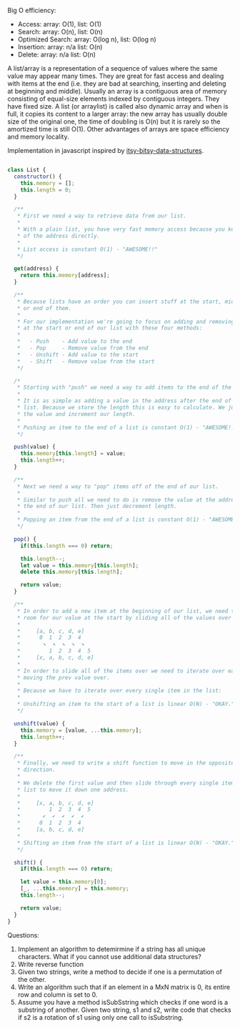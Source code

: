 Big O efficiency:
- Access:           array: O(1),      list: O(1)
- Search:           array: O(n),      list: O(n)
- Optimized Search: array: O(log n),  list: O(log n)
- Insertion:        array: n/a        list: O(n)
- Delete:           array: n/a        list: O(n)

A list/array is a representation of a sequence of values where the same value may appear many times.
They are great for fast access and dealing with items at the end (i.e. they are bad at searching, inserting and deleting at beginning and middle).
Usually an array is a contiguous area of memory consisting of equal-size elements indexed by contiguous integers. They have fixed size. A list (or arraylist) is called also dynamic array and when is full, it copies its content to a larger array: the new array has usually double size of the original one, the time of doubling is O(n) but it is rarely so the amortized time is still O(1).
Other advantages of arrays are space efficiency and memory locality.

Implementation in javascript inspired by [itsy-bitsy-data-structures](https://github.com/thejameskyle/itsy-bitsy-data-structures).

```javascript

class List {
  constructor() {
    this.memory = [];
    this.length = 0;
  }

  /**
   * First we need a way to retrieve data from our list.
   *
   * With a plain list, you have very fast memory access because you keep track
   * of the address directly.
   *
   * List access is constant O(1) - "AWESOME!!"
   */

  get(address) {
    return this.memory[address];
  }

  /**
   * Because lists have an order you can insert stuff at the start, middle,
   * or end of them.
   *
   * For our implementation we're going to focus on adding and removing values
   * at the start or end of our list with these four methods:
   *
   *   - Push    - Add value to the end
   *   - Pop     - Remove value from the end
   *   - Unshift - Add value to the start
   *   - Shift   - Remove value from the start
   */

  /*
   * Starting with "push" we need a way to add items to the end of the list.
   *
   * It is as simple as adding a value in the address after the end of our
   * list. Because we store the length this is easy to calculate. We just add
   * the value and increment our length.
   *
   * Pushing an item to the end of a list is constant O(1) - "AWESOME!!"
   */

  push(value) {
    this.memory[this.length] = value;
    this.length++;
  }

  /**
   * Next we need a way to "pop" items off of the end of our list.
   *
   * Similar to push all we need to do is remove the value at the address at
   * the end of our list. Then just decrement length.
   *
   * Popping an item from the end of a list is constant O(1) - "AWESOME!!"
   */

  pop() {
    if(this.length === 0) return;

    this.length--;
    let value = this.memory[this.length];
    delete this.memory[this.length];

    return value;
  }

  /**
   * In order to add a new item at the beginning of our list, we need to make
   * room for our value at the start by sliding all of the values over by one.
   *
   *     [a, b, c, d, e]
   *      0  1  2  3  4
   *       ⬊  ⬊  ⬊  ⬊  ⬊
   *         1  2  3  4  5
   *     [x, a, b, c, d, e]
   *
   * In order to slide all of the items over we need to iterate over each one
   * moving the prev value over.
   *
   * Because we have to iterate over every single item in the list:
   *
   * Unshifting an item to the start of a list is linear O(N) - "OKAY."
   */

  unshift(value) {
    this.memory = [value, ...this.memory];
    this.length++;
  }

  /**
   * Finally, we need to write a shift function to move in the opposite
   * direction.
   *
   * We delete the first value and then slide through every single item in the
   * list to move it down one address.
   *
   *     [x, a, b, c, d, e]
   *         1  2  3  4  5
   *       ⬋  ⬋  ⬋  ⬋  ⬋
   *      0  1  2  3  4
   *     [a, b, c, d, e]
   *
   * Shifting an item from the start of a list is linear O(N) - "OKAY."
   */

  shift() {
    if(this.length === 0) return;

    let value = this.memory[0];
    [_, ...this.memory] = this.memory;
    this.length--;

    return value;
  }
}
```

Questions:
1. Implement an algorithm to detemirmine if a string has all unique characters. What if you cannot use additional data structures?
2. Write reverse function
3. Given two strings, write a method to decide if one is a permutation of the other.
4. Write an algorithm such that if an element in a MxN matrix is 0, its entire row and column is set to 0.
5. Assume you have a method isSubSstring which checks if one word is a substring of another. Given two string, s1 and s2, write code that checks if s2 is a rotation of s1 using only one call to isSubstring.
